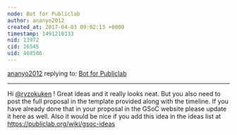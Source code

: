 ```yaml
---
node: Bot for Publiclab
author: ananyo2012
created_at: 2017-04-03 09:02:13 +0000
timestamp: 1491210133
nid: 13972
cid: 16545
uid: 468506
---
```




[ananyo2012](../profile/ananyo2012) replying to: [Bot for Publiclab](../notes/ryzokuken/02-28-2017/bot-for-publiclab)

----
Hi [@ryzokuken](/profile/ryzokuken) ! Great ideas and it really looks neat. But you also need to post the full proposal in the template provided along with the timeline. If you have already done that in your proposal in the GSoC website please update it here as well. Also it would be nice if you add this idea in the ideas list at https://publiclab.org/wiki/gsoc-ideas 